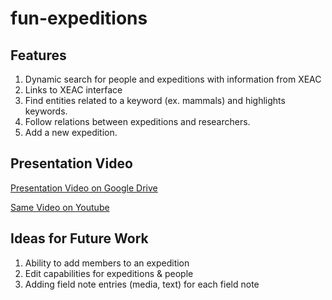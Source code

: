 # fun-expeditions

## Features

1. Dynamic search for people and expeditions with information from XEAC
2. Links to XEAC interface
3. Find entities related to a keyword (ex. mammals) and highlights keywords.
4. Follow relations between expeditions and researchers.
5. Add a new expedition.

## Presentation Video

[Presentation Video on Google Drive](https://drive.google.com/open?id=0BzvZVe6hZexsVExTUE85dFpoSUk)

[Same Video on Youtube](https://www.youtube.com/watch?v=UmVUMh7fBQs&feature=youtu.be)

## Ideas for Future Work 
1. Ability to add members to an expedition
2. Edit capabilities for expeditions & people
3. Adding field note entries (media, text) for each field note
